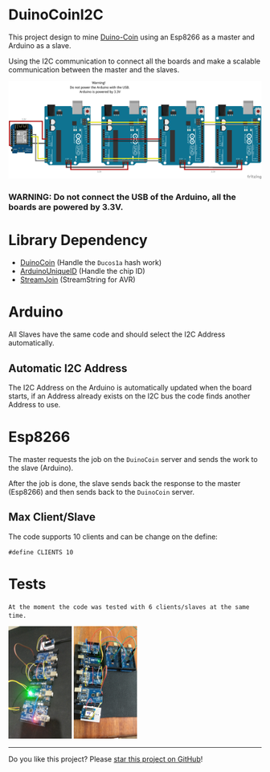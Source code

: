 # DuinoCoinI2C

This project design to mine [Duino-Coin](https://github.com/revoxhere/duino-coin) using an Esp8266 as a master and Arduino as a slave. 

Using the I2C communication to connect all the boards and make a scalable communication between the master and the slaves.

<a href="Resources/Fritzing">
<img src="Resources/Fritzing/DuinoCoinI2C/DuinoCoinI2C.png" alt="DuinoCoinI2C" width="640px">
</a>

<h3>WARNING: Do not connect the USB of the Arduino, all the boards are powered by 3.3V.</h3>

# Library Dependency

* [DuinoCoin](https://github.com/ricaun/arduino-DuinoCoin) (Handle the `Ducos1a` hash work)
* [ArduinoUniqueID](https://github.com/ricaun/ArduinoUniqueID) (Handle the chip ID)
* [StreamJoin](https://github.com/ricaun/StreamJoin) (StreamString for AVR)

# Arduino

All Slaves have the same code and should select the I2C Address automatically.

## Automatic I2C Address 

The I2C Address on the Arduino is automatically updated when the board starts, if an Address already exists on the I2C bus the code finds another Address to use.

# Esp8266

The master requests the job on the `DuinoCoin` server and sends the work to the slave (Arduino).

After the job is done, the slave sends back the response to the master (Esp8266) and then sends back to the `DuinoCoin` server.

## Max Client/Slave

The code supports 10 clients and can be change on the define:

```
#define CLIENTS 10
```

# Tests

`At the moment the code was tested with 6 clients/slaves at the same time.`

<img src="Resources/image/image01.jpg" alt="image01" width="25%">
<img src="Resources/image/image02.jpg" alt="image02" width="25%">

---

Do you like this project? Please [star this project on GitHub](https://github.com/ricaun/DuinoCoinI2C/stargazers)!